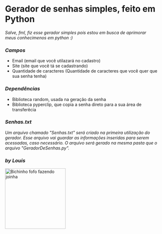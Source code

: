# **Gerador de senhas simples, feito em Python**
_Salve, fml, fiz esse gerador simples pois estou em busca de aprimorar meus conhecimenos em python :)_
### ***Campos***
- Email (email que você utilazará no cadastro)
- Site (site que você tá se cadastrando)
- Quantidade de caracteres (Quantidade de caracteres que você quer que sua senha tenha)
### ***Dependências***
- Biblioteca random, usada na geração da senha
- Biblioteca pyperclip, que copia a senha direto para a sua área de transferêcia
### ***Senhas.txt***
_Um arquivo chamado "Senhas.txt" será criado na primeira utilização do gerador. Esse arquivo vai guardar as informações inseridas para serem acessadas, caso necessário. O arquivo será gerado na mesma pasta que o arquivo "GeradorDeSenhas.py"._

### ***by Louis***
<img src = "https://c.tenor.com/q-KzBEHCXh0AAAAC/quby-like.gif" alt = "Bichinho fofo fazendo joinha" width = "200"/>